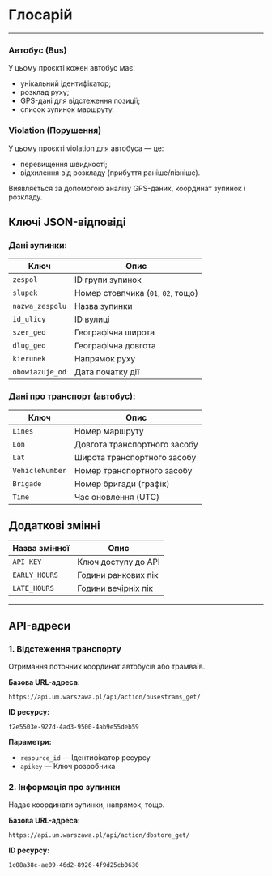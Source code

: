 
#  Глосарій 


---
### Автобус (Bus)

У цьому проєкті кожен автобус має:
- унікальний ідентифікатор;
- розклад руху;
- GPS-дані для відстеження позиції;
- список зупинок маршруту.

### Violation (Порушення)
У цьому проєкті violation для автобуса — це:
- перевищення швидкості;
- відхилення від розкладу (прибуття раніше/пізніше).

Виявляється за допомогою аналізу GPS-даних, координат зупинок і розкладу.

##  Ключі JSON-відповіді

###  Дані зупинки:
| Ключ | Опис |
|------|------|
| `zespol` | ID групи зупинок |
| `slupek` | Номер стовпчика (`01`, `02`, тощо) |
| `nazwa_zespolu` | Назва зупинки |
| `id_ulicy` | ID вулиці |
| `szer_geo` | Географічна широта |
| `dlug_geo` | Географічна довгота |
| `kierunek` | Напрямок руху |
| `obowiazuje_od` | Дата початку дії |

###  Дані про транспорт (автобус):
| Ключ | Опис |
|------|------|
| `Lines` | Номер маршруту |
| `Lon` | Довгота транспортного засобу |
| `Lat` | Широта транспортного засобу |
| `VehicleNumber` | Номер транспортного засобу |
| `Brigade` | Номер бригади (графік) |
| `Time` | Час оновлення (UTC) |

##  Додаткові змінні

| Назва змінної | Опис                |
|--------------|---------------------|
| `API_KEY` | Ключ доступу до API |
| `EARLY_HOURS` | Години ранкових пік |
| `LATE_HOURS` | Години вечірніх пік |



---


##  API-адреси

###  1. Відстеження транспорту
Отримання поточних координат автобусів або трамваїв.

**Базова URL-адреса:**
```
https://api.um.warszawa.pl/api/action/busestrams_get/
```

**ID ресурсу:**
```
f2e5503e-927d-4ad3-9500-4ab9e55deb59
```

**Параметри:**
- `resource_id` — Ідентифікатор ресурсу
- `apikey` — Ключ розробника

###  2. Інформація про зупинки
Надає координати зупинки, напрямок, тощо.

**Базова URL-адреса:**
```
https://api.um.warszawa.pl/api/action/dbstore_get/
```

**ID ресурсу:**
```
1c08a38c-ae09-46d2-8926-4f9d25cb0630
```

